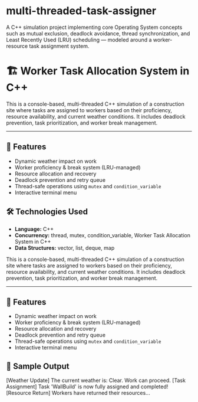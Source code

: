 # multi-threaded-task-assigner
A C++ simulation project implementing core Operating System concepts such as mutual exclusion, deadlock avoidance, thread synchronization, and Least Recently Used (LRU) scheduling — modeled around a worker-resource task assignment system.

# 🏗️ Worker Task Allocation System in C++

This is a console-based, multi-threaded C++ simulation of a construction site where tasks are assigned to workers based on their proficiency, resource availability, and current weather conditions. It includes deadlock prevention, task prioritization, and worker break management.

---

## 🚀 Features

- Dynamic weather impact on work
- Worker proficiency & break system (LRU-managed)
- Resource allocation and recovery
- Deadlock prevention and retry queue
- Thread-safe operations using `mutex` and `condition_variable`
- Interactive terminal menu

## 🛠️ Technologies Used

- **Language:** C++
- **Concurrency:** thread, mutex, condition_variable, Worker Task Allocation System in C++
- **Data Structures:** vector, list, deque, map

This is a console-based, multi-threaded C++ simulation of a construction site where tasks are assigned to workers based on their proficiency, resource availability, and current weather conditions. It includes deadlock prevention, task prioritization, and worker break management.

---

## 🚀 Features

- Dynamic weather impact on work
- Worker proficiency & break system (LRU-managed)
- Resource allocation and recovery
- Deadlock prevention and retry queue
- Thread-safe operations using `mutex` and `condition_variable`
- Interactive terminal menu

## 📸 Sample Output
[Weather Update] The current weather is: Clear. Work can proceed.
[Task Assignment] Task 'WallBuild' is now fully assigned and completed!
[Resource Return] Workers have returned their resources...
